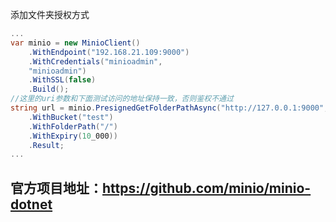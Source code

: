 添加文件夹授权方式

```csharp
...
var minio = new MinioClient()
    .WithEndpoint("192.168.21.109:9000")
    .WithCredentials("minioadmin",
    "minioadmin")
    .WithSSL(false)
    .Build();
//这里的uri参数和下面测试访问的地址保持一致，否则鉴权不通过
string url = minio.PresignedGetFolderPathAsync("http://127.0.0.1:9000",new PresignedGetFolderPathArgs()
    .WithBucket("test")
    .WithFolderPath("/")
    .WithExpiry(10_000))
    .Result;
...
```

## 官方项目地址：https://github.com/minio/minio-dotnet
